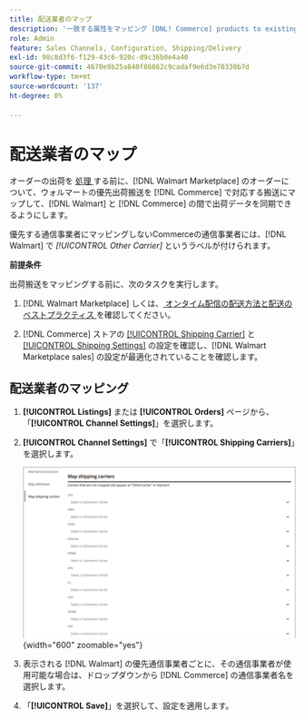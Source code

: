 ```yaml
---
title: 配送業者のマップ
description: '一致する属性をマッピング [DNL! Commerce] products to existing [!DNL Walmart Marketplace] listings and synchronizing data between [!DNL Channel Manager] and [!DNL Walmart].'
role: Admin
feature: Sales Channels, Configuration, Shipping/Delivery
exl-id: 98c8d3f6-f129-43c6-920c-d9c36b0e4a40
source-git-commit: 4670e9b25a840f86862c9cadaf9e6d3e70330b7d
workflow-type: tm+mt
source-wordcount: '137'
ht-degree: 0%

---
```



# 配送業者のマップ

オーダーの出荷を [ 処理 ](process-orders.md#ship-an-order) する前に、[!DNL Walmart Marketplace] のオーダーについて、ウォルマートの優先出荷搬送を [!DNL Commerce] で対応する搬送にマップして、[!DNL Walmart] と [!DNL Commerce] の間で出荷データを同期できるようにします。

優先する通信事業者にマッピングしないCommerceの通信事業者には、[!DNL Walmart] で *[!UICONTROL Other Carrier]* というラベルが付けられます。

**前提条件**

出荷搬送をマッピングする前に、次のタスクを実行します。

1. [!DNL Walmart Marketplace] しくは、[ オンタイム配信の配送方法と配送のベストプラクティス ](https://sellerhelp.walmart.com/s/guide?article=000009473) を確認してください。

1. [!DNL Commerce] ストアの [[!UICONTROL Shipping Carrier]](https://experienceleague.adobe.com/docs/commerce-admin/stores-sales/delivery/shipping-carriers/carriers.html) と [[!UICONTROL Shipping Settings]](https://experienceleague.adobe.com/docs/commerce-admin/config/sales/shipping-settings.html) の設定を確認し、[!DNL Walmart Marketplace sales] の設定が最適化されていることを確認します。

## 配送業者のマッピング

1. **[!UICONTROL Listings]** または **[!UICONTROL Orders]** ページから、「**[!UICONTROL Channel Settings]**」を選択します。

1. **[!UICONTROL Channel Settings]** で「**[!UICONTROL Shipping Carriers]**」を選択します。

   ![ 配送業者のマッピング ](assets/map-shipping-carriers.png){width="600" zoomable="yes"}

1. 表示される [!DNL Walmart] の優先通信事業者ごとに、その通信事業者が使用可能な場合は、ドロップダウンから [!DNL Commerce] の通信事業者名を選択します。

1. 「**[!UICONTROL Save]**」を選択して、設定を適用します。


